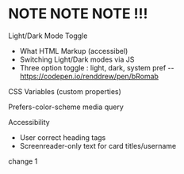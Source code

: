# NOTE NOTE NOTE !!!

Light/Dark Mode Toggle

- What HTML Markup (accessibel)
- Switching Light/Dark modes via JS
- Three option toggle : light, dark, system pref -- https://codepen.io/renddrew/pen/bRomab

CSS Variables (custom properties)

Prefers-color-scheme media query

Accessibility

- User correct heading tags
- Screenreader-only text for card titles/username

change 1